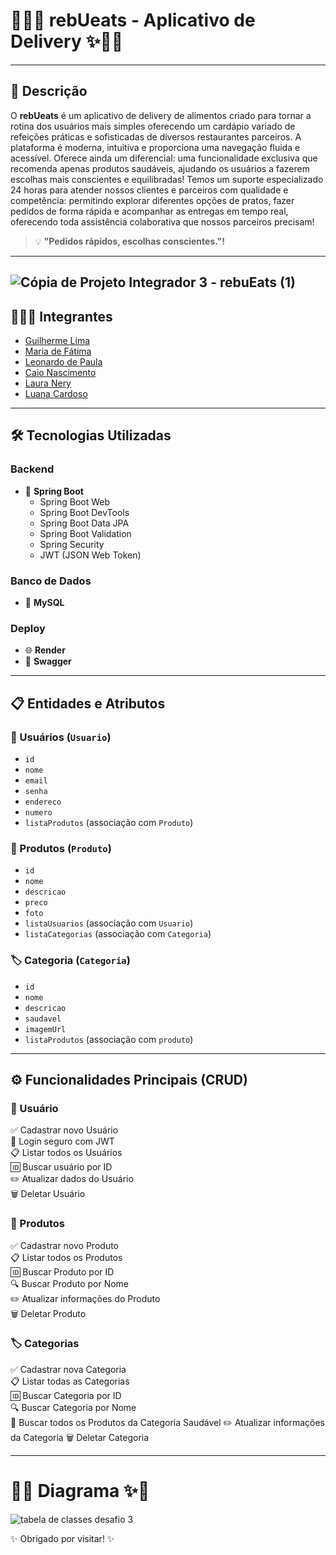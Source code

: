 # 🚗🛒✨ **rebUeats - Aplicativo de Delivery** ✨🛒🚗

---

## 🌟 Descrição

O **rebUeats** é um aplicativo de delivery de alimentos criado para tornar a rotina dos usuários mais simples oferecendo um cardápio variado de refeições práticas e sofisticadas de diversos restaurantes parceiros. A plataforma é moderna, intuitiva e proporciona uma navegação fluida e acessível. Oferece ainda um diferencial: uma funcionalidade exclusiva que recomenda apenas produtos saudáveis, ajudando os usuários a fazerem escolhas mais conscientes e equilibradas! 
Temos um suporte especializado 24 horas para atender nossos clientes e parceiros com qualidade e competência: permitindo explorar diferentes opções de pratos, fazer pedidos de forma rápida e acompanhar as entregas em tempo real, oferecendo toda assistência colaborativa que nossos parceiros precisam!​


> 💡 **"Pedidos rápidos, escolhas conscientes."!**

---
![Cópia de Projeto Integrador 3 - rebuEats (1)](https://github.com/user-attachments/assets/929dc24b-1647-40f2-8935-a6e9e1e667d4)
---

## 🧑‍🤝‍🧑 **Integrantes**

- [Guilherme Lima](https://github.com/Guilhermelso0905)  
- [Maria de Fátima](https://github.com/fatima330)
- [Leonardo de Paula](https://github.com/leodipaula)  
- [Caio Nascimento](https://github.com/Caiosn098)
- [Laura Nery](https://github.com/LauNery)
- [Luana Cardoso](https://github.com/luacrds)

---

## 🛠️ Tecnologias Utilizadas

### Backend
- 🍃 **Spring Boot**
  - Spring Boot Web
  - Spring Boot DevTools
  - Spring Boot Data JPA
  - Spring Boot Validation
  - Spring Security
  -  JWT (JSON Web Token)

### Banco de Dados
- 🐬 **MySQL**

### Deploy
- 🌐 **Render**
- 📘 **Swagger**

---

## 📋 Entidades e Atributos

### 👤 Usuários (`Usuario`)
- `id`
- `nome`
- `email` 
- `senha`
- `endereco`
- `numero` 
- `listaProdutos` (associação com `Produto`)

### 🛒 Produtos (`Produto`)
- `id`
- `nome`
- `descricao`
- `preco`
- `foto`
- `listaUsuarios` (associação com `Usuario`)
- `listaCategorias` (associação com `Categoria`)

### 🏷️ Categoria (`Categoria`)
- `id`
- `nome`
- `descricao`
- `saudavel`
- `imagemUrl`
- `listaProdutos` (associação com `produto`)

---

## ⚙️ Funcionalidades Principais (CRUD)

### 👤 Usuário
✅ Cadastrar novo Usuário  
🔑 Login seguro com JWT  
📋 Listar todos os Usuários  
🆔 Buscar usuário por ID  
✏️ Atualizar dados do Usuário  
🗑️ Deletar Usuário  

### 🛒 Produtos
✅ Cadastrar novo Produto  
📋 Listar todos os Produtos  
🆔 Buscar Produto por ID  
🔍 Buscar Produto por Nome  
✏️ Atualizar informações do Produto  
🗑️ Deletar Produto  

### 🏷️ Categorias
✅ Cadastrar nova Categoria  
📋 Listar todas as Categorias  
🆔 Buscar Categoria por ID  
🔍 Buscar Categoria por Nome  
🍉 Buscar todos os Produtos da Categoria Saudável 
✏️ Atualizar informações da Categoria
🗑️ Deletar Categoria  

---

# 🎨✨ Diagrama ✨🎨

![tabela de classes desafio 3](https://github.com/user-attachments/assets/433e32ff-e941-46f7-8bf5-e5e36753e1aa)

✨ Obrigado por visitar! ✨
